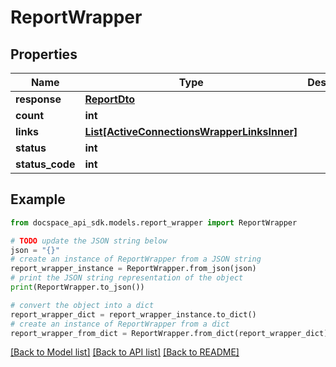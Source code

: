 # ReportWrapper

## Properties

Name | Type | Description | Notes
------------ | ------------- | ------------- | -------------
**response** | [**ReportDto**](ReportDto.md) |  | [optional] 
**count** | **int** |  | [optional] 
**links** | [**List[ActiveConnectionsWrapperLinksInner]**](ActiveConnectionsWrapperLinksInner.md) |  | [optional] 
**status** | **int** |  | [optional] 
**status_code** | **int** |  | [optional] 

## Example

```python
from docspace_api_sdk.models.report_wrapper import ReportWrapper

# TODO update the JSON string below
json = "{}"
# create an instance of ReportWrapper from a JSON string
report_wrapper_instance = ReportWrapper.from_json(json)
# print the JSON string representation of the object
print(ReportWrapper.to_json())

# convert the object into a dict
report_wrapper_dict = report_wrapper_instance.to_dict()
# create an instance of ReportWrapper from a dict
report_wrapper_from_dict = ReportWrapper.from_dict(report_wrapper_dict)
```
[[Back to Model list]](../README.md#documentation-for-models) [[Back to API list]](../README.md#documentation-for-api-endpoints) [[Back to README]](../README.md)


